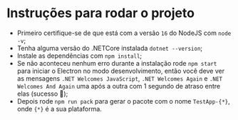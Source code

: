 # Instruções para rodar o projeto

* Primeiro certifique-se de que está com a versão `16` do NodeJS com `node -v`;
* Tenha alguma versão do .NETCore instalada `dotnet --version`;
* Instale as dependências com `npm install`;
* Se não aconteceu nenhum erro durante a instalação rode `npm start` para iniciar o Electron no modo desenvolvimento, então você deve ver as mensagens `.NET Welcomes JavaScript`, `.NET Welcomes Again` e `.NET Welcomes And Again` uma após a outra com 1 segundo de atraso entre elas (sucesso 🥇);
* Depois rode `npm run pack` para gerar o pacote com o nome `TestApp-{*}`, onde `{*}` é a sua plataforma.